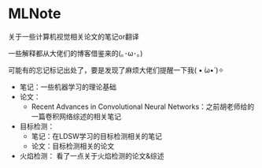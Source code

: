 # MLNote

关于一些计算机视觉相关论文的笔记or翻译

一些解释都从大佬们的博客借鉴来的(｡･ω･｡)

可能有的忘记标记出处了，要是发现了麻烦大佬们提醒一下我( • ̀ω•́ )✧

- 笔记：一些机器学习的理论基础
- 论文： 
  - Recent Advances in Convolutional Neural Networks：之前胡老师给的一篇卷积网络综述的相关笔记
- 目标检测：
  - 笔记：在LDSW学习的目标检测相关的笔记
  - 论文：目标检测相关的论文
- 火焰检测： 看了一点关于火焰检测的论文&综述


